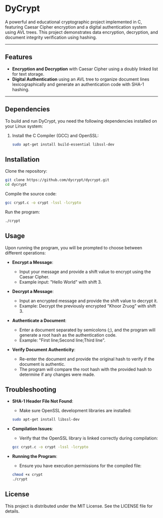 # DyCrypt

A powerful and educational cryptographic project implemented in C, featuring Caesar Cipher encryption and a digital authentication system using AVL trees. This project demonstrates data encryption, decryption, and document integrity verification using hashing.

---

## Features

- **Encryption and Decryption** with Caesar Cipher using a doubly linked list for text storage.
- **Digital Authentication** using an AVL tree to organize document lines lexicographically and generate an authentication code with SHA-1 hashing.

---

## Dependencies

To build and run DyCrypt, you need the following dependencies installed on your Linux system:

1. Install the C Compiler (GCC) and OpenSSL:
   ```bash
   sudo apt-get install build-essential libssl-dev
   ```

## Installation

Clone the repository:

```bash
git clone https://github.com/dycrypt/dycrypt.git
cd dycrypt
```

Compile the source code:

```bash
gcc crypt.c -o crypt -lssl -lcrypto
```

Run the program:

```bash
./crypt
```

## Usage

Upon running the program, you will be prompted to choose between different operations:

- **Encrypt a Message**:
  - Input your message and provide a shift value to encrypt using the Caesar Cipher.
  - Example input: "Hello World" with shift 3.

- **Decrypt a Message**:
  - Input an encrypted message and provide the shift value to decrypt it.
  - Example: Decrypt the previously encrypted "Khoor Zruog" with shift 3.

- **Authenticate a Document**:
  - Enter a document separated by semicolons (;), and the program will generate a root hash as the authentication code.
  - Example: "First line;Second line;Third line".

- **Verify Document Authenticity**:
  - Re-enter the document and provide the original hash to verify if the document is authentic.
  - The program will compare the root hash with the provided hash to determine if any changes were made.

## Troubleshooting

- **SHA-1 Header File Not Found**:
  - Make sure OpenSSL development libraries are installed:
  
  ```bash
  sudo apt-get install libssl-dev
  ```

- **Compilation Issues**:
  - Verify that the OpenSSL library is linked correctly during compilation:
  
  ```bash
  gcc crypt.c -o crypt -lssl -lcrypto
  ```

- **Running the Program**:
  - Ensure you have execution permissions for the compiled file:
  
  ```bash
  chmod +x crypt
  ./crypt
  ```

## License

This project is distributed under the MIT License. See the LICENSE file for details.
